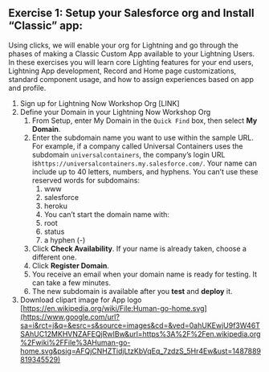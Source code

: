 ## Exercise 1: Setup your Salesforce org and Install “Classic” app:

Using clicks, we will enable your org for Lightning and go through the phases of making a Classic Custom App available to your Lightning Users. In these exercises you will learn core Lighting features for your end users, Lightning App development, Record and Home page customizations, standard component usage, and how to assign experiences based on app and profile. 

1. Sign up for Lightning Now Workshop Org [LINK]
2. Define your Domain in your Lightning Now Workshop Org
    1. From Setup, enter My Domain in the `Quick Find` box, then select **My Domain**.
    2. Enter the subdomain name you want to use within the sample URL. For example, if a company called Universal Containers uses the subdomain `universalcontainers`, the company’s login URL is`https://universalcontainers.my.salesforce.com/`. Your name can include up to 40 letters, numbers, and hyphens.
        You can’t use these reserved words for subdomains:
        1. www
        2. salesforce
        3. heroku
        4. You can’t start the domain name with:
        5. root
        6. status
        7. a hyphen (-)
    3. Click **Check Availability**. If your name is already taken, choose a different one.
    4. Click **Register Domain**.
    5. You receive an email when your domain name is ready for testing. It can take a few minutes.
    6. The new subdomain is available after you **test** and **deploy** it.
3. Download clipart image for App logo [https://en.wikipedia.org/wiki/File:Human-go-home.svg](https://www.google.com/url?sa=i&rct=j&q=&esrc=s&source=images&cd=&ved=0ahUKEwjU9f3W46TSAhUC12MKHVNZAFEQjRwIBw&url=https%3A%2F%2Fen.wikipedia.org%2Fwiki%2FFile%3AHuman-go-home.svg&psig=AFQjCNHZTidjLtzKbVqEq_7zdzS_5Hr4Ew&ust=1487889819345529)
